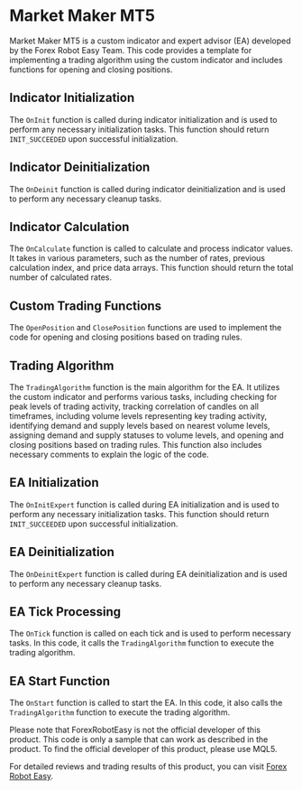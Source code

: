 # Market Maker MT5

Market Maker MT5 is a custom indicator and expert advisor (EA) developed by the Forex Robot Easy Team. This code provides a template for implementing a trading algorithm using the custom indicator and includes functions for opening and closing positions.

## Indicator Initialization

The `OnInit` function is called during indicator initialization and is used to perform any necessary initialization tasks. This function should return `INIT_SUCCEEDED` upon successful initialization.

## Indicator Deinitialization

The `OnDeinit` function is called during indicator deinitialization and is used to perform any necessary cleanup tasks.

## Indicator Calculation

The `OnCalculate` function is called to calculate and process indicator values. It takes in various parameters, such as the number of rates, previous calculation index, and price data arrays. This function should return the total number of calculated rates.

## Custom Trading Functions

The `OpenPosition` and `ClosePosition` functions are used to implement the code for opening and closing positions based on trading rules.

## Trading Algorithm

The `TradingAlgorithm` function is the main algorithm for the EA. It utilizes the custom indicator and performs various tasks, including checking for peak levels of trading activity, tracking correlation of candles on all timeframes, including volume levels representing key trading activity, identifying demand and supply levels based on nearest volume levels, assigning demand and supply statuses to volume levels, and opening and closing positions based on trading rules. This function also includes necessary comments to explain the logic of the code.

## EA Initialization

The `OnInitExpert` function is called during EA initialization and is used to perform any necessary initialization tasks. This function should return `INIT_SUCCEEDED` upon successful initialization.

## EA Deinitialization

The `OnDeinitExpert` function is called during EA deinitialization and is used to perform any necessary cleanup tasks.

## EA Tick Processing

The `OnTick` function is called on each tick and is used to perform necessary tasks. In this code, it calls the `TradingAlgorithm` function to execute the trading algorithm.

## EA Start Function

The `OnStart` function is called to start the EA. In this code, it also calls the `TradingAlgorithm` function to execute the trading algorithm.

Please note that ForexRobotEasy is not the official developer of this product. This code is only a sample that can work as described in the product. To find the official developer of this product, please use MQL5.

For detailed reviews and trading results of this product, you can visit [Forex Robot Easy](https://forexroboteasy.com/forex-robot-review/review-market-marker-mt5-a-professional-forex-traders-analysis-of-this-unique-software/).
